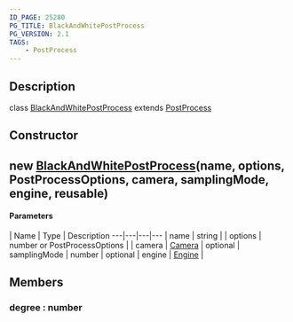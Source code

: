 ```yaml
---
ID_PAGE: 25280
PG_TITLE: BlackAndWhitePostProcess
PG_VERSION: 2.1
TAGS:
    - PostProcess
---
```

## Description

class [BlackAndWhitePostProcess](/classes/3.1/BlackAndWhitePostProcess) extends [PostProcess](/classes/3.1/PostProcess)



## Constructor

## new [BlackAndWhitePostProcess](/classes/3.1/BlackAndWhitePostProcess)(name, options, PostProcessOptions, camera, samplingMode, engine, reusable)



#### Parameters
 | Name | Type | Description
---|---|---|---
 | name | string | 
 | options | number or PostProcessOptions | 
 | camera | [Camera](/classes/3.1/Camera) | 
optional | samplingMode | number | 
optional | engine | [Engine](/classes/3.1/Engine) | 
## Members

### degree : number



